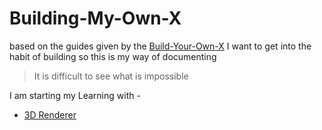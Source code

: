 # Building-My-Own-X
based on the guides given by the [Build-Your-Own-X](https://github.com/codecrafters-io/build-your-own-x)
I want to get into the habit of building so this is my way of documenting

> It is difficult to see what is impossible

I am starting my Learning with -
- [3D Renderer](https://github.com/Tarun-Chaturvedi/Building-My-Own-X/blob/main/3D-Renderer/Journal.md)
